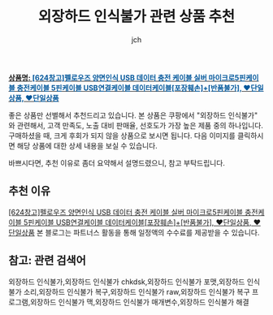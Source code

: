 ﻿---
layout: post
title: "외장하드 인식불가 관련 상품 추천"
author: jch
categories: [가전제품]
tags:
  [
    외장하드 인식불가,
    외장하드 인식불가 chkdsk,
    외장하드 인식불가 포맷,
    외장하드 인식불가 소리,
    외장하드 인식불가 복구,
    외장하드 인식불가 raw,
    외장하드 인식불가 복구 프로그램,
    외장하드 인식불가 맥,
    외장하드 인식불가 매개변수,
    외장하드 인식불가 해결,
  ]
image: https://static.coupangcdn.com/image/vendor_inventory/9240/a1b3553c9a96a193579430f851edd4ff2e37c1e00e10d13120fd0f115362.jpg
description: "쿠팡에서 외장하드 인식불가 관련 상품으로 가장 고객 선호도가 높은 제품 중 하나입니다."
---

<a href="https://link.coupang.com/re/AFFSDP?lptag=AF7868842&pageKey=4566932641&itemId=5573097081&vendorItemId=72872424354&traceid=V0-153-b185d9ffa1e2d4c9"><b>상품명: <font color='#01579B'>[624창고]펠로우즈 양면인식 USB 데이터 충전 케이블 실버 마이크로5핀케이블 충전케이블 5핀케이블 USB연결케이블 데이터케이블[포장훼손]+[반품불가], ❤단일상품, ❤단일상품</font></b></a>

좋은 상품만 선별해서 추천드리고 있습니다.
본 상품은 쿠팡에서 "외장하드 인식불가" 와 관련해서, 고객 만족도, 노출 대비 판매율, 선호도가 가장 높은 제품 중의 하나입니다.
구매하셨을 때, 크게 후회가 되지 않을 상품으로 보시면 됩니다.
다음 이미지를 클릭하시면 해당 상품에 대한 상세 내용을 보실 수 있습니다.

바쁘시다면, 추천 이유로 좀더 요약해서 설명드렸으니, 참고 부탁드립니다.

## 추천 이유

<a href="https://link.coupang.com/re/AFFSDP?lptag=AF7868842&pageKey=4566932641&itemId=5573097081&vendorItemId=72872424354&traceid=V0-153-b185d9ffa1e2d4c9">[624창고]펠로우즈 양면인식 USB 데이터 충전 케이블 실버 마이크로5핀케이블 충전케이블 5핀케이블 USB연결케이블 데이터케이블[포장훼손]+[반품불가], ❤단일상품, ❤단일상품</a>
본 블로그는 파트너스 활동을 통해 일정액의 수수료를 제공받을 수 있습니다.

## 참고: 관련 검색어

외장하드 인식불가,외장하드 인식불가 chkdsk,외장하드 인식불가 포맷,외장하드 인식불가 소리,외장하드 인식불가 복구,외장하드 인식불가 raw,외장하드 인식불가 복구 프로그램,외장하드 인식불가 맥,외장하드 인식불가 매개변수,외장하드 인식불가 해결
